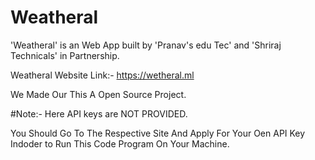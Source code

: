 # Weatheral
'Weatheral' is an Web App built by 'Pranav's edu Tec' and 'Shriraj Technicals' in Partnership.


Weatheral Website Link:- https://wetheral.ml 


We Made Our This A Open Source Project.

#Note:-
Here API keys are NOT PROVIDED.

You Should Go To The Respective Site And Apply For Your Oen API Key Indoder to Run This Code Program On Your Machine.



